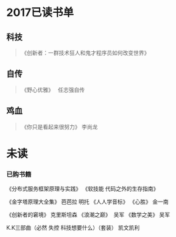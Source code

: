# 2017已读书单

## 科技
  
  > 《创新者：一群技术狂人和鬼才程序员如何改变世界》
  
## 自传

> 《野心优雅》   任志强自传

## 鸡血

> 《你只是看起来很努力》  李尚龙



# 未读
### 已购书籍
《分布式服务框架原理与实践》
《软技能 代码之外的生存指南》

《金字塔原理大全集》 芭芭拉 明托
《人人学音标》
《心胜》  金一南

《创新者的窘境》  克里斯坦森
《浪潮之巅》  吴军
《数学之美》  吴军

K.K三部曲（必然 失控 科技想要什么）（套装）  凯文凯利


